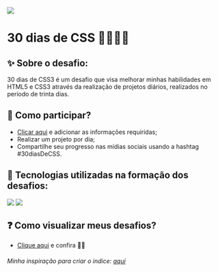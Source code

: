 <img src="https://user-images.githubusercontent.com/75141156/108601483-97ce8d80-737b-11eb-8451-9f9ac94c60fc.png">

# 30 dias de CSS 🚀👩🏼‍💻

## ✨ Sobre o desafio:
30 dias de CSS3 é um desafio que visa melhorar minhas habilidades em HTML5 e CSS3 através da realização de projetos diários, realizados no período de trinta dias. 

## 🤔 Como participar?
<ul>
  <li><a href="https://github.com/MilenaCarecho/30diasDeCSS/issues/1">Clicar aqui</a> e adicionar as informações requiridas;</li>
  <li>Realizar um projeto por dia;</li>
  <li>Compartilhe seu progresso nas mídias sociais usando a hashtag #30diasDeCSS.</li>
</ul>

## 📎 Tecnologias utilizadas na formação dos desafios:
<a href="https://devdocs.io/html/"><img src="https://img.shields.io/badge/HTML5-E34F26?style=for-the-badge&logo=html5&logoColor=white"></a> <a href="https://devdocs.io/css/"><img src="https://img.shields.io/badge/CSS3-1572B6?style=for-the-badge&logo=css3&logoColor=white"></a>

## ❓ Como visualizar meus desafios?
<ul>
  <li><a href="https://nataliakrein.github.io/30diasDeCSS/">Clique aqui</a> e confira 🤩💖</li>
</ul>
<h6>Minha inspiração para criar o indice: <a href="https://github.com/IzabellaRibeiro/30diasDeCSS">aqui</a><h6>
